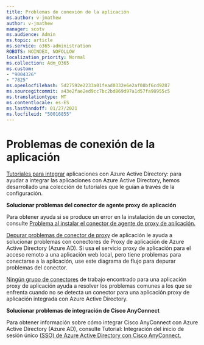 ```yaml
---
title: Problemas de conexión de la aplicación
ms.author: v-jmathew
author: v-jmathew
manager: scotv
ms.audience: Admin
ms.topic: article
ms.service: o365-administration
ROBOTS: NOINDEX, NOFOLLOW
localization_priority: Normal
ms.collection: Adm_O365
ms.custom:
- "9004326"
- "7825"
ms.openlocfilehash: 5d27592e2233a01fead0332e6e2af08bf6cd9287
ms.sourcegitcommit: a43e2fae2ed9cc7bc2bd869d97a1d57fa98955c5
ms.translationtype: MT
ms.contentlocale: es-ES
ms.lasthandoff: 01/27/2021
ms.locfileid: "50016855"
---
```

# <a name="application-connection-issues"></a>Problemas de conexión de la aplicación

[Tutoriales para integrar](https://docs.microsoft.com/azure/active-directory/saas-apps/tutorial-list) aplicaciones con Azure Active Directory: para ayudar a integrar las aplicaciones con Azure Active Directory, hemos desarrollado una colección de tutoriales que le guían a través de la configuración.

**Solucionar problemas del conector de agente proxy de aplicación**

Para obtener ayuda si se produce un error en la instalación de un conector, consulte [Problema al instalar el conector de agente de proxy de aplicación.](https://docs.microsoft.com/azure/active-directory/manage-apps/application-proxy-connector-installation-problem)

[Depurar problemas de conector de proxy](https://docs.microsoft.com/azure/active-directory/manage-apps/application-proxy-debug-connectors) de aplicación le ayuda a solucionar problemas con conectores de Proxy de aplicación de Azure Active Directory (Azure AD). Si usa el servicio proxy de aplicación para el acceso remoto a una aplicación web local, pero tiene problemas para conectarse a la aplicación, use este diagrama de flujo para depurar problemas del conector.

[Ningún grupo de conectores](https://docs.microsoft.com/azure/active-directory/manage-apps/application-proxy-connectivity-no-working-connector) de trabajo encontrado para una aplicación proxy de aplicación ayuda a resolver los problemas comunes a los que se enfrenta cuando no se detecta un conector para una aplicación proxy de aplicación integrada con Azure Active Directory.

**Solucionar problemas de integración de Cisco AnyConnect**

Para obtener información sobre cómo integrar Cisco AnyConnect con Azure Active Directory (Azure AD), consulte Tutorial: Integración del inicio de sesión único [(SSO) de Azure Active Directory con Cisco AnyConnect.](https://docs.microsoft.com/azure/active-directory/saas-apps/cisco-anyconnect)
